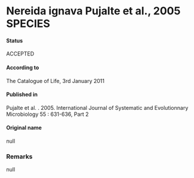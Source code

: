 # Nereida ignava Pujalte et al., 2005 SPECIES

#### Status
ACCEPTED

#### According to
The Catalogue of Life, 3rd January 2011

#### Published in
Pujalte et al. . 2005. International Journal of Systematic and Evolutionnary Microbiology 55 : 631-636, Part 2

#### Original name
null

### Remarks
null